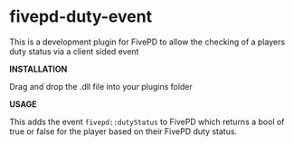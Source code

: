 # fivepd-duty-event

This is a development plugin for FivePD to allow the checking of a players duty status via a client sided event

**INSTALLATION**

Drag and drop the .dll file into your plugins folder

**USAGE**

This adds the event  `fivepd::dutyStatus` to FivePD which returns a bool of true or false for the player based on their FivePD duty status.
